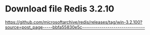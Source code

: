 # Download file Redis 3.2.10
https://github.com/microsoftarchive/redis/releases/tag/win-3.2.100?source=post_page-----bbfa55830e5c--------------------------------
